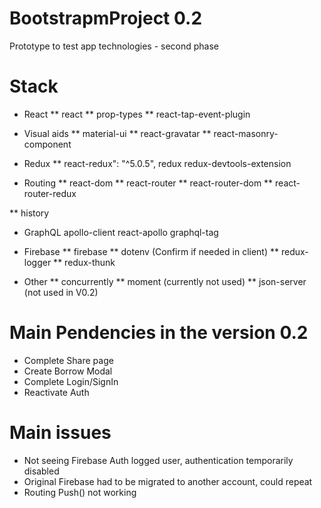 # BootstrapmProject 0.2

Prototype to test app technologies - second phase

# Stack

* React
** react
** prop-types
** react-tap-event-plugin

* Visual aids
** material-ui
** react-gravatar
** react-masonry-component

* Redux
** react-redux": "^5.0.5",
redux
redux-devtools-extension


* Routing
** react-dom
** react-router
** react-router-dom
** react-router-redux

** history

* GraphQL
apollo-client
react-apollo
graphql-tag

* Firebase
** firebase
** dotenv (Confirm if needed in client)
** redux-logger
** redux-thunk

* Other
** concurrently
** moment (currently not used)
** json-server (not used in V0.2)

# Main Pendencies in the version 0.2
* Complete Share page
* Create Borrow Modal
* Complete Login/SignIn 
* Reactivate Auth

# Main issues
* Not seeing Firebase Auth logged user, authentication temporarily disabled
* Original Firebase had to be migrated to another account, could repeat
* Routing Push() not working
